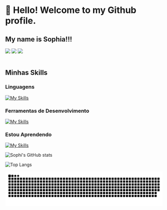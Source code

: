 # 👋 Hello! Welcome to my Github profile.
## My name is Sophia!!!
<!-- Atualmente estou cursando ultimo semestre em analise e desenvolvimento de sistemas no Senai Suiço Brasileiro -->

<div>
<a href="https://www.instagram.com/07_sophi" target="_blank"><img loading="lazy" src="https://img.shields.io/badge/-Instagram-%23E4405F?style=for-the-badge&logo=instagram&logoColor=white" target="_blank"></a>
<a href = "mailto:santosvsophia17@gmail.com"><img loading="lazy" src="https://img.shields.io/badge/Gmail-D14836?style=for-the-badge&logo=gmail&logoColor=white" target="_blank"></a>
<a href="https://www.linkedin.com/in/sophia-santos-16a031269/" target="_blank"><img loading="lazy" src="https://img.shields.io/badge/-LinkedIn-%230077B5?style=for-the-badge&logo=linkedin&logoColor=white" target="_blank"></a>   
</div>    

<br/>

## Minhas Skills

### Linguagens 

[![My Skills](https://skillicons.dev/icons?i=js,html,css,mongodb,mysql,nodejs,php,react,tailwind)](https://skillicons.dev)

### Ferramentas de Desenvolvimento

[![My Skills](https://skillicons.dev/icons?i=vscode,figma,notion)](https://skillicons.dev)

### Estou Aprendendo

[![My Skills](https://skillicons.dev/icons?i=angular,sqlite,ts)](https://skillicons.dev)


![Sophi's GitHub stats](https://github-readme-stats.vercel.app/api?username=SophiaSantos17&show_icons=true&theme=transparent)

![Top Langs](https://github-readme-stats.vercel.app/api/top-langs/?username=Sophiasantos17&layout=compact&theme=transparent)
          

![snake gif](https://github.com/SophiaSantos17/SophiaSantos17/blob/output/github-contribution-grid-snake.svg?bg_color=000000)


          
